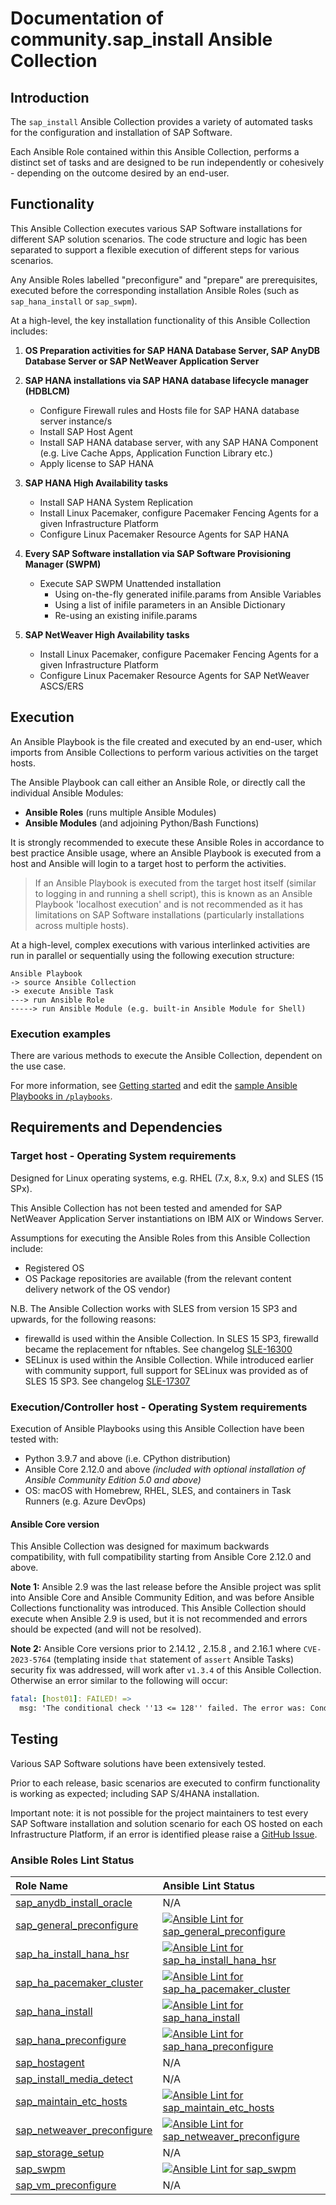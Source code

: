# Documentation of community.sap_install Ansible Collection

## Introduction

The `sap_install` Ansible Collection provides a variety of automated tasks for the configuration and installation of SAP Software.

Each Ansible Role contained within this Ansible Collection, performs a distinct set of tasks and are designed to be run independently or cohesively - depending on the outcome desired by an end-user.


## Functionality

This Ansible Collection executes various SAP Software installations for different SAP solution scenarios. The code structure and logic has been separated to support a flexible execution of different steps for various scenarios.

Any Ansible Roles labelled "preconfigure" and "prepare" are prerequisites, executed before the corresponding installation Ansible Roles (such as `sap_hana_install` or `sap_swpm`).

At a high-level, the key installation functionality of this Ansible Collection includes:

1. **OS Preparation activities for SAP HANA Database Server, SAP AnyDB Database Server or SAP NetWeaver Application Server**

2. **SAP HANA installations via SAP HANA database lifecycle manager (HDBLCM)**
   - Configure Firewall rules and Hosts file for SAP HANA database server instance/s
   - Install SAP Host Agent
   - Install SAP HANA database server, with any SAP HANA Component (e.g. Live Cache Apps, Application Function Library etc.)
   - Apply license to SAP HANA

3. **SAP HANA High Availability tasks**
   - Install SAP HANA System Replication
   - Install Linux Pacemaker, configure Pacemaker Fencing Agents for a given Infrastructure Platform
   - Configure Linux Pacemaker Resource Agents for SAP HANA

4. **Every SAP Software installation via SAP Software Provisioning Manager (SWPM)**
    - Execute SAP SWPM Unattended installation
        - Using on-the-fly generated inifile.params from Ansible Variables
        - Using a list of inifile parameters in an Ansible Dictionary
        - Re-using an existing inifile.params

5. **SAP NetWeaver High Availability tasks**
   - Install Linux Pacemaker, configure Pacemaker Fencing Agents for a given Infrastructure Platform
   - Configure Linux Pacemaker Resource Agents for SAP NetWeaver ASCS/ERS


## Execution

An Ansible Playbook is the file created and executed by an end-user, which imports from Ansible Collections to perform various activities on the target hosts.

The Ansible Playbook can call either an Ansible Role, or directly call the individual Ansible Modules:

- **Ansible Roles** (runs multiple Ansible Modules)
- **Ansible Modules** (and adjoining Python/Bash Functions)

It is strongly recommended to execute these Ansible Roles in accordance to best practice Ansible usage, where an Ansible Playbook is executed from a host and Ansible will login to a target host to perform the activities.

> If an Ansible Playbook is executed from the target host itself (similar to logging in and running a shell script), this is known as an Ansible Playbook 'localhost execution' and is not recommended as it has limitations on SAP Software installations (particularly installations across multiple hosts).

At a high-level, complex executions with various interlinked activities are run in parallel or sequentially using the following execution structure:

```
Ansible Playbook
-> source Ansible Collection
-> execute Ansible Task
---> run Ansible Role
-----> run Ansible Module (e.g. built-in Ansible Module for Shell)
```

### Execution examples

There are various methods to execute the Ansible Collection, dependent on the use case.

For more information, see [Getting started](./getting_started#readme) and edit the [sample Ansible Playbooks in `/playbooks`](../playbooks/).


## Requirements and Dependencies

### Target host - Operating System requirements

Designed for Linux operating systems, e.g. RHEL (7.x, 8.x, 9.x) and SLES (15 SPx).

This Ansible Collection has not been tested and amended for SAP NetWeaver Application Server instantiations on IBM AIX or Windows Server.

Assumptions for executing the Ansible Roles from this Ansible Collection include:

- Registered OS
- OS Package repositories are available (from the relevant content delivery network of the OS vendor)

N.B. The Ansible Collection works with SLES from version 15 SP3 and upwards, for the following reasons:

- firewalld is used within the Ansible Collection. In SLES 15 SP3, firewalld became the replacement for nftables. See changelog [SLE-16300](https://www.suse.com/releasenotes/x86_64/SUSE-SLES/15-SP3/index.html#jsc-SLE-16300)
- SELinux is used within the Ansible Collection. While introduced earlier with community support, full support for SELinux was provided as of SLES 15 SP3. See changelog [SLE-17307](https://www.suse.com/releasenotes/x86_64/SUSE-SLES/15-SP3/index.html#jsc-SLE-17307)

### Execution/Controller host - Operating System requirements

Execution of Ansible Playbooks using this Ansible Collection have been tested with:
- Python 3.9.7 and above (i.e. CPython distribution)
- Ansible Core 2.12.0 and above _(included with optional installation of Ansible Community Edition 5.0 and above)_
- OS: macOS with Homebrew, RHEL, SLES, and containers in Task Runners (e.g. Azure DevOps)

#### Ansible Core version

This Ansible Collection was designed for maximum backwards compatibility, with full compatibility starting from Ansible Core 2.12.0 and above.

**Note 1:** Ansible 2.9 was the last release before the Ansible project was split into Ansible Core and Ansible Community Edition, and was before Ansible Collections functionality was introduced. This Ansible Collection should execute when Ansible 2.9 is used, but it is not recommended and errors should be expected (and will not be resolved).

**Note 2:** Ansible Core versions prior to 2.14.12 , 2.15.8 , and 2.16.1 where `CVE-2023-5764` (templating inside `that` statement of `assert` Ansible Tasks) security fix was addressed, will work after `v1.3.4` of this Ansible Collection. Otherwise an error similar to the following will occur:

```yaml
fatal: [host01]: FAILED! =>
  msg: 'The conditional check ''13 <= 128'' failed. The error was: Conditional is marked as unsafe, and cannot be evaluated.'
```


## Testing

Various SAP Software solutions have been extensively tested.

Prior to each release, basic scenarios are executed to confirm functionality is working as expected; including SAP S/4HANA installation.

Important note: it is not possible for the project maintainers to test every SAP Software installation and solution scenario for each OS hosted on each Infrastructure Platform, if an error is identified please raise a [GitHub Issue](/../../issues/).


### Ansible Roles Lint Status

| Role Name | Ansible Lint Status |
| :--- | :--- |
| [sap_anydb_install_oracle](https://github.com/sap-linuxlab/community.sap_install/tree/main/roles/sap_anydb_install_oracle) | N/A |
| [sap_general_preconfigure](https://github.com/sap-linuxlab/community.sap_install/tree/main/roles/sap_general_preconfigure) | [![Ansible Lint for sap_general_preconfigure](https://github.com/sap-linuxlab/community.sap_install/actions/workflows/ansible-lint-sap_general_preconfigure.yml/badge.svg)](https://github.com/sap-linuxlab/community.sap_install/actions/workflows/ansible-lint-sap_general_preconfigure.yml) |
| [sap_ha_install_hana_hsr](https://github.com/sap-linuxlab/community.sap_install/tree/main/roles/sap_ha_install_hana_hsr) | [![Ansible Lint for sap_ha_install_hana_hsr](https://github.com/sap-linuxlab/community.sap_install/actions/workflows/ansible-lint-sap_ha_install_hana_hsr.yml/badge.svg)](https://github.com/sap-linuxlab/community.sap_install/actions/workflows/ansible-lint-sap_ha_install_hana_hsr.yml) |
| [sap_ha_pacemaker_cluster](https://github.com/sap-linuxlab/community.sap_install/tree/main/roles/sap_ha_pacemaker_cluster) | [![Ansible Lint for sap_ha_pacemaker_cluster](https://github.com/sap-linuxlab/community.sap_install/actions/workflows/ansible-lint-sap_ha_pacemaker_cluster.yml/badge.svg)](https://github.com/sap-linuxlab/community.sap_install/actions/workflows/ansible-lint-sap_ha_pacemaker_cluster.yml) |
| [sap_hana_install](https://github.com/sap-linuxlab/community.sap_install/tree/main/roles/sap_hana_install) | [![Ansible Lint for sap_hana_install](https://github.com/sap-linuxlab/community.sap_install/actions/workflows/ansible-lint-sap_hana_install.yml/badge.svg)](https://github.com/sap-linuxlab/community.sap_install/actions/workflows/ansible-lint-sap_hana_install.yml) |
| [sap_hana_preconfigure](https://github.com/sap-linuxlab/community.sap_install/tree/main/roles/sap_hana_preconfigure) | [![Ansible Lint for sap_hana_preconfigure](https://github.com/sap-linuxlab/community.sap_install/actions/workflows/ansible-lint-sap_hana_preconfigure.yml/badge.svg)](https://github.com/sap-linuxlab/community.sap_install/actions/workflows/ansible-lint-sap_hana_preconfigure.yml) |
| [sap_hostagent](https://github.com/sap-linuxlab/community.sap_install/tree/main/roles/sap_hostagent) | N/A |
| [sap_install_media_detect](https://github.com/sap-linuxlab/community.sap_install/tree/main/roles/sap_install_media_detect) | N/A |
| [sap_maintain_etc_hosts](https://github.com/sap-linuxlab/community.sap_install/tree/main/roles/sap_maintain_etc_hosts) | [![Ansible Lint for sap_maintain_etc_hosts](https://github.com/sap-linuxlab/community.sap_install/actions/workflows/ansible-lint-sap_maintain_etc_hosts.yml/badge.svg)](https://github.com/sap-linuxlab/community.sap_install/actions/workflows/ansible-lint-sap_maintain_etc_hosts.yml) |
| [sap_netweaver_preconfigure](https://github.com/sap-linuxlab/community.sap_install/tree/main/roles/sap_netweaver_preconfigure) | [![Ansible Lint for sap_netweaver_preconfigure](https://github.com/sap-linuxlab/community.sap_install/actions/workflows/ansible-lint-sap_netweaver_preconfigure.yml/badge.svg)](https://github.com/sap-linuxlab/community.sap_install/actions/workflows/ansible-lint-sap_netweaver_preconfigure.yml) |
| [sap_storage_setup](https://github.com/sap-linuxlab/community.sap_install/tree/main/roles/sap_storage_setup) | N/A |
| [sap_swpm](https://github.com/sap-linuxlab/community.sap_install/tree/main/roles/sap_swpm) | [![Ansible Lint for sap_swpm](https://github.com/sap-linuxlab/community.sap_install/actions/workflows/ansible-lint-sap_swpm.yml/badge.svg)](https://github.com/sap-linuxlab/community.sap_install/actions/workflows/ansible-lint-sap_swpm.yml) |
| [sap_vm_preconfigure](https://github.com/sap-linuxlab/community.sap_install/tree/main/roles/sap_vm_preconfigure) | N/A |
